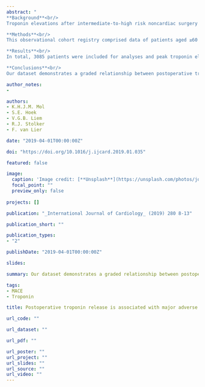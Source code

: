 ```yaml
---
abstract: "
**Background**<br/>
Troponin elevations after intermediate-to-high risk noncardiac surgery are common and can predict mortality. However, the prognostic value for early and late major adverse cardiovascular events (MACE) is less well investigated. The authors evaluated the relationship between postoperative troponin release and MACE in the first year after noncardiac surgery.<br/>

**Methods**<br/>
This observational cohort registry comprised data of patients aged ≥60 years undergoing intermediate-to-high risk noncardiac surgery between July 2012 and 2015, at the Erasmus University Medical Center, Rotterdam, the Netherlands. High-sensitivity troponin T was measured on day 1 to 3 after surgery. Peak troponin values were divided into four categories: <14 ng·L−1, 14–49 ng·L−1, 50–149 ng·L−1 and ≥150 ng·L−1. The primary endpoint MACE was defined as the occurrence of myocardial infarction, angina, revascularization therapy or cerebrovascular accident in the first year after surgery. The incidence of MACE and all-cause mortality was calculated using Kaplan-Meier estimates. Cox regression was used to estimate risks for both endpoints.<br/>

**Results**<br/>
In total, 3085 patients were included for analyses and peak troponin elevation above 14 ng·L−1 was present in 1678 (54.4%) patients. The overall incidence for one-year MACE was 5.8% (3.4%, 6.1%, 10.4% and 40.6% per increasing troponin category) with adjusted HR (95% CI) 1.32 (0.85–2.06), 2.53 (1.42–4.53) and 10.24 (5.91–17.75) for the consecutive increasing categories. One-year mortality occurred in 14.6% and showed a similar stepwise increase with adjusted HR (95% CI) 1.25 (0.98–1.60), 2.39 (1.72–3.32) and 3.79 (2.60–5.54).<br/>

**Conclusions**<br/>
Our dataset demonstrates a graded relationship between postoperative troponin release and occurrence of MACE in the first year after intermediate-to-high risk noncardiac surgery."

author_notes:
- 

authors:
- K.H.J.M. Mol
- S.E. Hoek
- V.G.B. Liem
- R.J. Stolker
- F. van Lier

date: "2019-04-01T00:00:00Z"

doi: "https://doi.org/10.1016/j.ijcard.2019.01.035"

featured: false

image:
  caption: 'Image credit: [**Unsplash**](https://unsplash.com/photos/jdD8gXaTZsc)'
  focal_point: ""
  preview_only: false
  
projects: []

publication: "_International Journal of Cardiology_ (2019) 280 8-13"

publication_short: ""

publication_types:
- "2"

publishDate: "2019-04-01T00:00:00Z"

slides: 

summary: Our dataset demonstrates a graded relationship between postoperative troponin release and occurrence of MACE in the first year after intermediate-to-high risk noncardiac surgery.

tags:
- MACE
- Troponin

title: Postoperative troponin release is associated with major adverse cardiovascular events in the first year after noncardiac surgery

url_code: ""

url_dataset: ""

url_pdf: ""

url_poster: ""
url_project: ""
url_slides: ""
url_source: ""
url_video: ""
---
```


